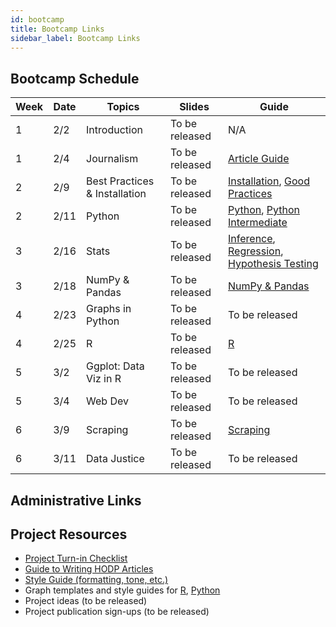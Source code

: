 ```yaml
---
id: bootcamp
title: Bootcamp Links
sidebar_label: Bootcamp Links
---
```


## Bootcamp Schedule 

| Week        | Date    | Topics                        | Slides         | Guide                                                      |
| ----------- | ------- | ----------------------------- | -------------- | ---------------------------------------------------------- |
| 1           | 2/2     | Introduction                  | To be released |  N/A                                                       |
| 1           | 2/4     | Journalism                    | To be released |  [Article Guide](https://docs.hodp.org/docs/article-guide) |
| 2           | 2/9     | Best Practices & Installation | To be released |  [Installation](https://docs.hodp.org/docs/installation), [Good Practices](https://docs.hodp.org/docs/good-practices)|
| 2           | 2/11    | Python                        | To be released |  [Python](https://docs.hodp.org/docs/python), [Python Intermediate](https://docs.hodp.org/docs/python-intermediate)|
| 3           | 2/16    | Stats                         | To be released |  [Inference](https://docs.hodp.org/docs/inference), [Regression](https://docs.hodp.org/docs/regression), [Hypothesis Testing](https://docs.hodp.org/docs/hypothesis-testing)|
| 3           | 2/18    | NumPy & Pandas                | To be released |  [NumPy & Pandas](https://docs.hodp.org/docs/numpy-pandas) |
| 4           | 2/23    | Graphs in Python              | To be released |  To be released |
| 4           | 2/25    | R                             | To be released |  [R](https://docs.hodp.org/docs/r)|
| 5           | 3/2     | Ggplot: Data Viz in R         | To be released |  To be released |
| 5           | 3/4     | Web Dev                       | To be released |  To be released |
| 6           | 3/9     | Scraping                      | To be released |  [Scraping](https://docs.hodp.org/docs/scraping) |
| 6           | 3/11    | Data Justice                  | To be released |  To be released |


## Administrative Links




## Project Resources
- [Project Turn-in Checklist](http://hodp.org/checklist)
- [Guide to Writing HODP Articles](https://docs.hodp.org/docs/article-guide)
- [Style Guide (formatting, tone, etc.)](https://docs.hodp.org/docs/style-guide)
- Graph templates and style guides for [R](https://github.com/HarvardOpenData/HODP-StyleGuide), [Python](https://deepnote.com/project/b78569dd-8fe2-4351-b551-2db935360f0c#%2Fnotebook.ipynb)
- Project ideas (to be released)
- Project publication sign-ups (to be released)

